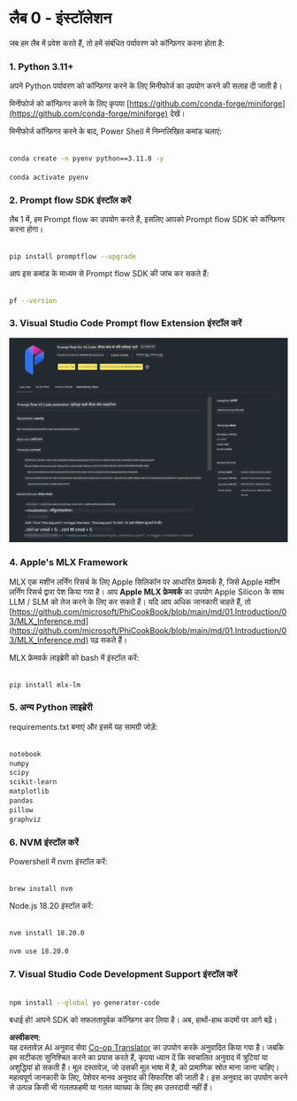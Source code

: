 <!--
CO_OP_TRANSLATOR_METADATA:
{
  "original_hash": "1e5970596457ac53bcc49d97b88ff1bd",
  "translation_date": "2025-04-04T18:34:52+00:00",
  "source_file": "md\\02.Application\\02.Code\\Phi3\\VSCodeExt\\HOL\\Apple\\01.Installations.md",
  "language_code": "hi"
}
-->
# **लैब 0 - इंस्टॉलेशन**

जब हम लैब में प्रवेश करते हैं, तो हमें संबंधित पर्यावरण को कॉन्फ़िगर करना होता है:

### **1. Python 3.11+**

अपने Python पर्यावरण को कॉन्फ़िगर करने के लिए मिनीफोर्ज का उपयोग करने की सलाह दी जाती है।

मिनीफोर्ज को कॉन्फ़िगर करने के लिए कृपया [https://github.com/conda-forge/miniforge](https://github.com/conda-forge/miniforge) देखें।

मिनीफोर्ज कॉन्फ़िगर करने के बाद, Power Shell में निम्नलिखित कमांड चलाएं:

```bash

conda create -n pyenv python==3.11.8 -y

conda activate pyenv

```

### **2. Prompt flow SDK इंस्टॉल करें**

लैब 1 में, हम Prompt flow का उपयोग करते हैं, इसलिए आपको Prompt flow SDK को कॉन्फ़िगर करना होगा।

```bash

pip install promptflow --upgrade

```

आप इस कमांड के माध्यम से Prompt flow SDK की जांच कर सकते हैं:

```bash

pf --version

```

### **3. Visual Studio Code Prompt flow Extension इंस्टॉल करें**

![pf](../../../../../../../../../translated_images/pf_ext.fa065f22e1ee3e67157662d8be5241f346ddd83744045e3406d92b570e8d8b36.hi.png)

### **4. Apple's MLX Framework**

MLX एक मशीन लर्निंग रिसर्च के लिए Apple सिलिकॉन पर आधारित फ्रेमवर्क है, जिसे Apple मशीन लर्निंग रिसर्च द्वारा पेश किया गया है। आप **Apple MLX फ्रेमवर्क** का उपयोग Apple Silicon के साथ LLM / SLM को तेज करने के लिए कर सकते हैं। यदि आप अधिक जानकारी चाहते हैं, तो [https://github.com/microsoft/PhiCookBook/blob/main/md/01.Introduction/03/MLX_Inference.md](https://github.com/microsoft/PhiCookBook/blob/main/md/01.Introduction/03/MLX_Inference.md) पढ़ सकते हैं।

MLX फ्रेमवर्क लाइब्रेरी को bash में इंस्टॉल करें:

```bash

pip install mlx-lm

```

### **5. अन्य Python लाइब्रेरी**

requirements.txt बनाएं और इसमें यह सामग्री जोड़ें:

```txt

notebook
numpy 
scipy 
scikit-learn 
matplotlib 
pandas 
pillow 
graphviz

```

### **6. NVM इंस्टॉल करें**

Powershell में nvm इंस्टॉल करें:

```bash

brew install nvm

```

Node.js 18.20 इंस्टॉल करें:

```bash

nvm install 18.20.0

nvm use 18.20.0

```

### **7. Visual Studio Code Development Support इंस्टॉल करें**

```bash

npm install --global yo generator-code

```

बधाई हो! आपने SDK को सफलतापूर्वक कॉन्फ़िगर कर लिया है। अब, हाथों-हाथ कदमों पर आगे बढ़ें।

**अस्वीकरण**:  
यह दस्तावेज़ AI अनुवाद सेवा [Co-op Translator](https://github.com/Azure/co-op-translator) का उपयोग करके अनुवादित किया गया है। जबकि हम सटीकता सुनिश्चित करने का प्रयास करते हैं, कृपया ध्यान दें कि स्वचालित अनुवाद में त्रुटियां या अशुद्धियां हो सकती हैं। मूल दस्तावेज़, जो उसकी मूल भाषा में है, को प्रामाणिक स्रोत माना जाना चाहिए। महत्वपूर्ण जानकारी के लिए, पेशेवर मानव अनुवाद की सिफारिश की जाती है। इस अनुवाद का उपयोग करने से उत्पन्न किसी भी गलतफहमी या गलत व्याख्या के लिए हम उत्तरदायी नहीं हैं।